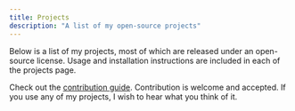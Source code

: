 ```yaml
---
title: Projects
description: "A list of my open-source projects"
---
```

Below is a list of my projects, most of which are released under
an open-source license. Usage and installation instructions are included
in each of the projects page.  

Check out the [contribution guide](/contribution).
Contribution is welcome and accepted. If you use any of my projects,
I wish to hear what you think of it.
